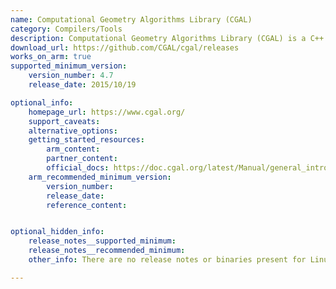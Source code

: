 ```yaml
---
name: Computational Geometry Algorithms Library (CGAL)
category: Compilers/Tools
description: Computational Geometry Algorithms Library (CGAL) is a C++ library that provides a wide range of algorithms and data structures for computational geometry tasks.
download_url: https://github.com/CGAL/cgal/releases
works_on_arm: true
supported_minimum_version:
    version_number: 4.7
    release_date: 2015/10/19

optional_info:
    homepage_url: https://www.cgal.org/
    support_caveats: 
    alternative_options: 
    getting_started_resources:
        arm_content: 
        partner_content: 
        official_docs: https://doc.cgal.org/latest/Manual/general_intro.html
    arm_recommended_minimum_version:
        version_number: 
        release_date:
        reference_content:


optional_hidden_info:
    release_notes__supported_minimum: 
    release_notes__recommended_minimum:
    other_info: There are no release notes or binaries present for Linux/ARM64. CGAL version 4.7 is installed and tested on the Neoverse N1, using steps mentioned in the [document](https://doc.cgal.org/latest/Manual/usage.html).

---
```

